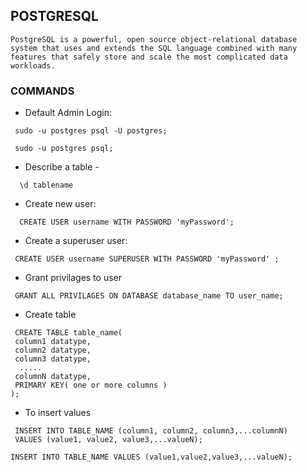 ## POSTGRESQL
```
PostgreSQL is a powerful, open source object-relational database system that uses and extends the SQL language combined with many features that safely store and scale the most complicated data workloads. 
```

### COMMANDS

- Default Admin Login:
 ```
  sudo -u postgres psql -U postgres;
 ```
 ```
  sudo -u postgres psql;
 ``` 
- Describe a table - 
```
  \d tablename
```
- Create new user:
```
  CREATE USER username WITH PASSWORD 'myPassword';
```  
 - Create a superuser user:
 ```
  CREATE USER username SUPERUSER WITH PASSWORD 'myPassword' ;
 ```
 - Grant privilages to user
 ```
  GRANT ALL PRIVILAGES ON DATABASE database_name TO user_name;
 ```  
 - Create table
 ```
  CREATE TABLE table_name(
  column1 datatype,
  column2 datatype,
  column3 datatype,
   .....
  columnN datatype,
  PRIMARY KEY( one or more columns )
);
 ```
 
 - To insert values
 ```
  INSERT INTO TABLE_NAME (column1, column2, column3,...columnN)
  VALUES (value1, value2, value3,...valueN);
 ```
 ```
 INSERT INTO TABLE_NAME VALUES (value1,value2,value3,...valueN);
 ```

